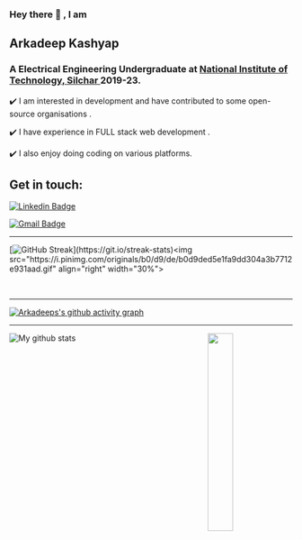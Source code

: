 

### Hey there 👋 , I am

## Arkadeep Kashyap
### A Electrical Engineering Undergraduate at <a href="http://www.nits.ac.in/"> National Institute of Technology, Silchar </a> 2019-23.

✔️ I am interested in development and have contributed to some open-source organisations .  <br>

✔️ I have experience in FULL stack web development .<br>

✔️ I also enjoy doing coding on various platforms.<br>
<!--This is Arkadeep Kashyap -->
<!--![Full Stack Web Developer](https://arturssmirnovs.github.io/github-profile-readme-generator/images/banner.png)-->
<!-- <img src="https://i.pinimg.com/564x/fc/ef/69/fcef693b6ce877e77144548d96ce6cb6.jpg" align="right" width="30%"> -->

<!-- 
## <h3 align="left">Languages and Skills:</h3>
<p align="left"> <a href="https://getbootstrap.com" target="_blank"> <img src="https://raw.githubusercontent.com/devicons/devicon/master/icons/bootstrap/bootstrap-plain-wordmark.svg" alt="bootstrap" width="40" height="40"/> </a> <a href="https://www.cprogramming.com/" target="_blank"> <img src="https://raw.githubusercontent.com/devicons/devicon/master/icons/c/c-original.svg" alt="c" width="40" height="40"/> </a> <a href="https://www.w3schools.com/cpp/" target="_blank"> <img src="https://raw.githubusercontent.com/devicons/devicon/master/icons/cplusplus/cplusplus-original.svg" alt="cplusplus" width="40" height="40"/> </a> <a href="https://www.w3schools.com/css/" target="_blank"> <img src="https://raw.githubusercontent.com/devicons/devicon/master/icons/css3/css3-original-wordmark.svg" alt="css3" width="40" height="40"/> </a> <a href="https://expressjs.com" target="_blank"> <img src="https://raw.githubusercontent.com/devicons/devicon/master/icons/express/express-original-wordmark.svg" alt="express" width="40" height="40"/> </a> <a href="https://www.w3.org/html/" target="_blank"> <img src="https://raw.githubusercontent.com/devicons/devicon/master/icons/html5/html5-original-wordmark.svg" alt="html5" width="40" height="40"/> </a> <a href="https://developer.mozilla.org/en-US/docs/Web/JavaScript" target="_blank"> <img src="https://raw.githubusercontent.com/devicons/devicon/master/icons/javascript/javascript-original.svg" alt="javascript" width="40" height="40"/> </a> <a href="https://www.mongodb.com/" target="_blank"> <img src="https://raw.githubusercontent.com/devicons/devicon/master/icons/mongodb/mongodb-original-wordmark.svg" alt="mongodb" width="40" height="40"/> </a> <a href="https://nodejs.org" target="_blank"> <img src="https://raw.githubusercontent.com/devicons/devicon/master/icons/nodejs/nodejs-original-wordmark.svg" alt="nodejs" width="40" height="40"/> </a> <a href="https://postman.com" target="_blank"> <img src="https://www.vectorlogo.zone/logos/getpostman/getpostman-icon.svg" alt="postman" width="40" height="40"/> </a> <a href="https://reactjs.org/" target="_blank"> <img src="https://raw.githubusercontent.com/devicons/devicon/master/icons/react/react-original-wordmark.svg" alt="react" width="40" height="40"/> </a> <a href="https://sass-lang.com" target="_blank"> <img src="https://raw.githubusercontent.com/devicons/devicon/master/icons/sass/sass-original.svg" alt="sass" width="40" height="40"/> </a> </p> -->
 


## Get in touch:
[![Linkedin Badge](https://img.shields.io/badge/-kashyaparka-blue?style=flat-square&logo=Linkedin&logoColor=white&link=https://www.linkedin.com/in/kashyaparka/)](https://www.linkedin.com/in/kashyaparka/)

[![Gmail Badge](https://img.shields.io/badge/-arkadeep.kashyap39@@gmail.com-c14438?style=flat-square&logo=Gmail&logoColor=white&link=mailto:arkadeep.kashyap39@gmail.com)](mailto:arkadeep.kashyap39@gmail.com)



<hr>


<!-- [<img src='https://cdn.jsdelivr.net/npm/simple-icons@3.0.1/icons/github.svg' alt='github' height='40'>](https://github.com/kashyaparka)  [<img src='https://cdn.jsdelivr.net/npm/simple-icons@3.0.1/icons/linkedin.svg' alt='linkedin' height='40'>](https://www.linkedin.com/in/arkadeep-kashyap-8a186bla7/)  [<img src='https://cdn.jsdelivr.net/npm/simple-icons@3.0.1/icons/instagram.svg' alt='instagram' height='40'>](https://www.instagram.com/kashyaparka/)  [<img src='https://cdn.jsdelivr.net/npm/simple-icons@3.0.1/icons/icloud.svg' alt='website' height='40'>](https://kashyaparka.github.io/)   -->

[![GitHub Streak](https://github-readme-streak-stats.herokuapp.com/?user=kashyaparka&theme=dark&width="40%")](https://git.io/streak-stats)<img src="https://i.pinimg.com/originals/b0/d9/de/b0d9ded5e1fa9dd304a3b7712e931aad.gif" align="right" width="30%">

<br>
<hr>


[![Arkadeeps's github activity graph](https://activity-graph.herokuapp.com/graph?username=kashyaparka&theme=react-dark)](https://github.com/kashyaparka/github-readme-activity-graph)


<hr>


![My github stats](https://github-readme-stats.vercel.app/api?username=kashyaparka&show_icons=true&title_color=fff&icon_color=79ff97&text_color=9f9f9f&bg_color=151515&count_private=true&width=40%&align=left)<img src="https://i.pinimg.com/originals/75/ad/f6/75adf60a163180dfeb0c467511e25191.gif" align="right" width="30%">

<!--![GitHub streak stats](https://github-readme-streak-stats.herokuapp.com/?user=kashyaparka)-->


